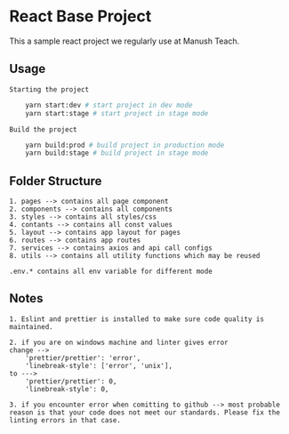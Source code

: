 # React Base Project

This a sample react project we regularly use at Manush Teach.

## Usage

    Starting the project

```bash
    yarn start:dev # start project in dev mode
    yarn start:stage # start project in stage mode
```

    Build the project

```bash
    yarn build:prod # build project in production mode
    yarn build:stage # build project in stage mode
```

## Folder Structure

    1. pages --> contains all page component
    2. components --> contains all components
    3. styles --> contains all styles/css
    4. contants --> contains all const values
    5. layout --> contains app layout for pages
    6. routes --> contains app routes
    7. services --> contains axios and api call configs
    8. utils --> contains all utility functions which may be reused

    .env.* contains all env variable for different mode

## Notes

    1. Eslint and prettier is installed to make sure code quality is maintained.

    2. if you are on windows machine and linter gives error
    change -->
        'prettier/prettier': 'error',
        'linebreak-style': ['error', 'unix'],
    to --->
        'prettier/prettier': 0,
        'linebreak-style': 0,

    3. if you encounter error when comitting to github --> most probable reason is that your code does not meet our standards. Please fix the linting errors in that case.
